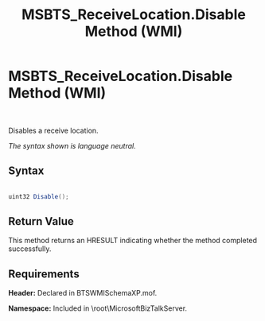﻿---
title: MSBTS_ReceiveLocation.Disable Method (WMI)
TOCTitle: MSBTS_ReceiveLocation.Disable Method (WMI)
ms:assetid: 3a9f6567-f830-4208-818e-33b3e61f5ee2
ms:mtpsurl: https://msdn.microsoft.com/en-us/library/Aa559653(v=BTS.80)
ms:contentKeyID: 51527435
ms.date: 08/30/2017
mtps_version: v=BTS.80
---

# MSBTS\_ReceiveLocation.Disable Method (WMI)

 

Disables a receive location.

*The syntax shown is language neutral.*

## Syntax

```C#
  
uint32 Disable();  
```

## Return Value

This method returns an HRESULT indicating whether the method completed successfully.

## Requirements

**Header:** Declared in BTSWMISchemaXP.mof.

**Namespace:** Included in \\root\\MicrosoftBizTalkServer.

